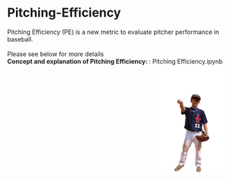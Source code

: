 # Pitching-Efficiency
Pitching Efficiency (PE) is a new metric to evaluate pitcher performance in baseball. </br>
</br>
Please see below for more details </br>
<b>Concept and explanation of Pitching Efficiency: </b>: Pitching Efficiency.ipynb
<img src="https://github.com/lch99310/Pitching-Efficiency/blob/main/pic/lch.png" style="width: 150px; height: 250px; float:right; margin: 3px;">
